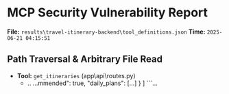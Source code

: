 # MCP Security Vulnerability Report
**File:** `results\travel-itinerary-backend\tool_definitions.json`
**Time:** `2025-06-21 04:15:51`


## Path Traversal & Arbitrary File Read
- **Tool:** `get_itineraries` (app\api\routes.py)
    - ..
        ...mmended": true,         "daily_plans": [...]       }     ]     ```...